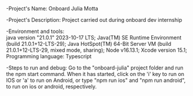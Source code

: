 -Project's Name: Onboard Julia Motta

-Project's Description: Project carried out during onboard dev internship

-Environment and tools:  
    java version "21.0.1" 2023-10-17 LTS; 
    Java(TM) SE Runtime Environment (build 21.0.1+12-LTS-29); 
    Java HotSpot(TM) 64-Bit Server VM (build 21.0.1+12-LTS-29, mixed mode, sharing); 
    Node v16.13.1; 
    Xcode version 15.1;
    Programming language: Typescript 

-Steps to run and debug: Go to the "onboard-julia" project folder and run the npm start command. When it has started, click on the 'i' key to run on IOS or 'a' to run on Android, or type "npm run ios" and "npm run android", to run on ios or android, respectively.